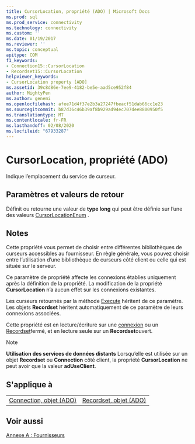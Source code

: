 ```yaml
---
title: CursorLocation, propriété (ADO) | Microsoft Docs
ms.prod: sql
ms.prod_service: connectivity
ms.technology: connectivity
ms.custom: ''
ms.date: 01/19/2017
ms.reviewer: ''
ms.topic: conceptual
apitype: COM
f1_keywords:
- Connection15::CursorLocation
- Recordset15::CursorLocation
helpviewer_keywords:
- CursorLocation property [ADO]
ms.assetid: 39c8d86e-7ee9-4182-be5e-aad5ce952f84
author: MightyPen
ms.author: genemi
ms.openlocfilehash: afee71d4f37e2b3a27247fbeacf51dab66cc1e23
ms.sourcegitcommit: b87d36c46b39af8b929ad94ec707dee8800950f5
ms.translationtype: MT
ms.contentlocale: fr-FR
ms.lasthandoff: 02/08/2020
ms.locfileid: "67933287"
---
```

# <a name="cursorlocation-property-ado"></a>CursorLocation, propriété (ADO)
Indique l’emplacement du service de curseur.  
  
## <a name="settings-and-return-values"></a>Paramètres et valeurs de retour  
 Définit ou retourne une valeur de **type long** qui peut être définie sur l’une des valeurs [CursorLocationEnum](../../../ado/reference/ado-api/cursorlocationenum.md) .  
  
## <a name="remarks"></a>Notes  
 Cette propriété vous permet de choisir entre différentes bibliothèques de curseurs accessibles au fournisseur. En règle générale, vous pouvez choisir entre l’utilisation d’une bibliothèque de curseurs côté client ou celle qui est située sur le serveur.  
  
 Ce paramètre de propriété affecte les connexions établies uniquement après la définition de la propriété. La modification de la propriété **CursorLocation** n’a aucun effet sur les connexions existantes.  
  
 Les curseurs retournés par la méthode [Execute](../../../ado/reference/ado-api/execute-method-ado-connection.md) héritent de ce paramètre. Les objets **Recordset** héritent automatiquement de ce paramètre de leurs connexions associées.  
  
 Cette propriété est en lecture/écriture sur une [connexion](../../../ado/reference/ado-api/connection-object-ado.md) ou un [Recordset](../../../ado/reference/ado-api/recordset-object-ado.md)fermé, et en lecture seule sur un **Recordset**ouvert.  
  
> [!NOTE]
>  **Utilisation des services de données distants** Lorsqu’elle est utilisée sur un objet **Recordset** ou **Connection** côté client, la propriété **CursorLocation** ne peut avoir que la valeur **adUseClient**.  
  
## <a name="applies-to"></a>S'applique à  
  
|||  
|-|-|  
|[Connection, objet (ADO)](../../../ado/reference/ado-api/connection-object-ado.md)|[Recordset, objet (ADO)](../../../ado/reference/ado-api/recordset-object-ado.md)|  
  
## <a name="see-also"></a>Voir aussi  
 [Annexe A : Fournisseurs](../../../ado/guide/appendixes/appendix-a-providers.md)
